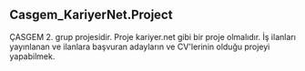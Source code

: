 ## Casgem_KariyerNet.Project
ÇASGEM 2. grup projesidir.
Proje kariyer.net gibi bir proje olmalıdır.
İş ilanları yayınlanan ve ilanlara başvuran adayların ve CV'lerinin olduğu projeyi yapabilmek.
